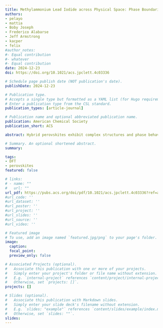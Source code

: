 ```yaml
---
title: Methylammonium Lead Iodide across Physical Space: Phase Boundaries and Structural Collapse
authors:
- pelayo
- mattia
- Boby Joseph
- Frederico Alabarse
- Jeff Armstrong
- kacper
- felix
#author_notes:
#- Equal contribution
#- whatever
#- Equal contribution
date: 2024-12-23
doi: https://doi.org/10.1021/acs.jpclett.4c03336

# Schedule page publish date (NOT publication's date).
publishDate: 2024-12-23

# Publication type.
# Accepts a single type but formatted as a YAML list (for Hugo requirements).
# Enter a publication type from the CSL standard.
publication_types: [article-journal]

# Publication name and optional abbreviated publication name.
publication: American Chemical Society
publication_short: ACS

abstract: Hybrid perovskites exhibit complex structures and phase behavior under different thermodynamic conditions and chemical environments, the understanding of which continues to be pivotally important for tailoring their properties toward improved operational stability. To this end, we present for the first time a comprehensive neutron and synchrotron diffraction investigation over the pressure–temperature phase diagram of the paradigmatic hybrid organic–inorganic perovskite methylammonium lead iodide (MAPbI3). This ambitious experimental campaign down to cryogenic temperatures and tens of kilobars was supported by extensive ab initio molecular dynamics simulations validated by the experimental data, to track the structural evolution of MAPbI3 under external physical stimuli at the atomic and molecular levels. These combined efforts enable us to identify the mechanisms underpinning structural phase transitions, including those exhibiting negative thermal expansion across the boundary between the cation-ordered low-temperature phase and the dynamically disordered high-pressure cubic phase. Our results bring to the fore how pronounced octahedral distortions at high pressures ultimately drive the structural collapse and amorphization of this material.

# Summary. An optional shortened abstract.
summary:

tags:
- DFT
- perovskites
featured: false

# links:
# - name: ""
#   url: ""
url_pdf: https://pubs.acs.org/doi/pdf/10.1021/acs.jpclett.4c03336?ref=article_openPDF
#url_code: ''
#url_dataset: ''
#url_poster: ''
#url_project: ''
#url_slides: ''
#url_source: ''
#url_video: ''

# Featured image
# To use, add an image named `featured.jpg/png` to your page's folder. 
image:
  caption:
  focal_point:
  preview_only: false

# Associated Projects (optional).
#   Associate this publication with one or more of your projects.
#   Simply enter your project's folder or file name without extension.
#   E.g. `internal-project` references `content/project/internal-project/index.md`.
#   Otherwise, set `projects: []`.
projects: []

# Slides (optional).
#   Associate this publication with Markdown slides.
#   Simply enter your slide deck's filename without extension.
#   E.g. `slides: "example"` references `content/slides/example/index.md`.
#   Otherwise, set `slides: ""`.
slides:
---
```


<!-- Main text. Remove this comment and add your extra content here.

{{% callout note %}}
Click the *Cite* button above to demo the feature to enable visitors to import publication metadata into their reference management software.
{{% /callout %}}

{{% callout note %}}
Create your slides in Markdown - click the *Slides* button to check out the example.
{{% /callout %}}

Add the publication's **full text** or **supplementary notes** here. You can use rich formatting such as including [code, math, and images](https://docs.hugoblox.com/content/writing-markdown-latex/).

-->
